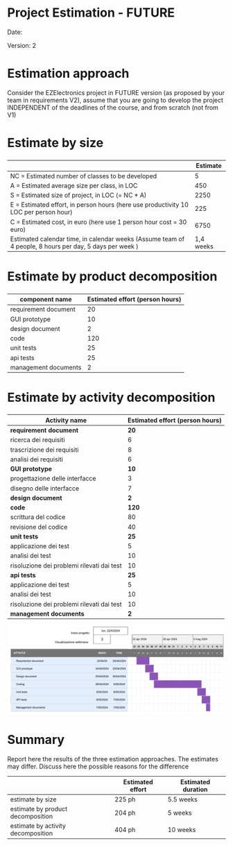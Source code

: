 # Project Estimation - FUTURE
Date: 

Version: 2


# Estimation approach
Consider the EZElectronics  project in FUTURE version (as proposed by your team in requirements V2), assume that you are going to develop the project INDEPENDENT of the deadlines of the course, and from scratch (not from V1)
# Estimate by size
### 
|             | Estimate                        |             
| ----------- | ------------------------------- |  
| NC =  Estimated number of classes to be developed   |            5                 |             
|  A = Estimated average size per class, in LOC       |            450                | 
| S = Estimated size of project, in LOC (= NC * A) |2250 |
| E = Estimated effort, in person hours (here use productivity 10 LOC per person hour)  |            225                         |   
| C = Estimated cost, in euro (here use 1 person hour cost = 30 euro) |6750 | 
| Estimated calendar time, in calendar weeks (Assume team of 4 people, 8 hours per day, 5 days per week ) |       1,4 weeks             |               

# Estimate by product decomposition
### 
|         component name    | Estimated effort (person hours)   |             
| ----------- | ------------------------------- | 
|requirement document    | 20|
| GUI prototype |10|
|design document |2|
|code |120|
| unit tests |25|
| api tests |25|
| management documents  |2|



# Estimate by activity decomposition
### 

| Activity name        | Estimated effort (person hours) |
|----------------------------------------|----------------------------------|
|**requirement document**|**20**|
|ricerca dei requisiti|6|
|trascrizione dei requisiti|8|
|analisi dei requisiti|6|
|**GUI prototype**|**10**|
|progettazione delle interfacce|3|
|disegno delle interfacce|7|
|**design document**|**2**|
|**code**|**120**|
|scrittura del codice|80|
|revisione del codice|40|
|**unit tests**|**25**|
|applicazione dei test|5|
|analisi dei test|10|
|risoluzione dei problemi rilevati dai test|10|
|**api tests**|**25**|
|applicazione dei test|5|
|analisi dei test|10|
|risoluzione dei problemi rilevati dai test|10|
|**management documents**|**2**|

![image](diagramma-gantt-v2.png "diagramma di gantt")


# Summary

Report here the results of the three estimation approaches. The  estimates may differ. Discuss here the possible reasons for the difference

|             | Estimated effort                        |   Estimated duration |          
| ----------- | ------------------------------- | ---------------|
| estimate by size |225 ph| 5.5 weeks
| estimate by product decomposition |204 ph| 5 weeks
| estimate by activity decomposition |404 ph| 10 weeks




